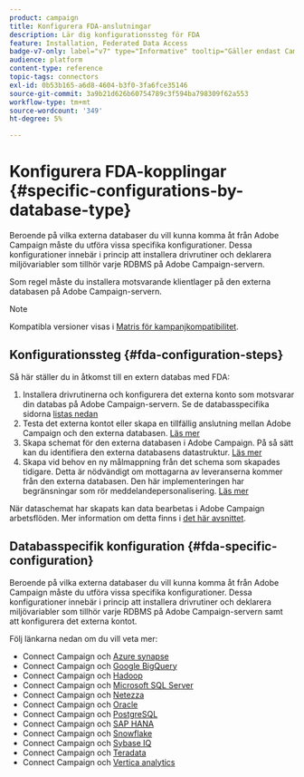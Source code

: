 ```yaml
---
product: campaign
title: Konfigurera FDA-anslutningar
description: Lär dig konfigurationssteg för FDA
feature: Installation, Federated Data Access
badge-v7-only: label="v7" type="Informative" tooltip="Gäller endast Campaign Classic v7"
audience: platform
content-type: reference
topic-tags: connectors
exl-id: 0b53b165-a6d8-4604-b3f0-3fa6fce35146
source-git-commit: 3a9b21d626b60754789c3f594ba798309f62a553
workflow-type: tm+mt
source-wordcount: '349'
ht-degree: 5%

---
```


# Konfigurera FDA-kopplingar {#specific-configurations-by-database-type}



Beroende på vilka externa databaser du vill kunna komma åt från Adobe Campaign måste du utföra vissa specifika konfigurationer. Dessa konfigurationer innebär i princip att installera drivrutiner och deklarera miljövariabler som tillhör varje RDBMS på Adobe Campaign-servern.

Som regel måste du installera motsvarande klientlager på den externa databasen på Adobe Campaign-servern.

>[!NOTE]
>
>Kompatibla versioner visas i [Matris för kampanjkompatibilitet](../../rn/using/compatibility-matrix.md#FederatedDataAccessFDA).
>

## Konfigurationssteg {#fda-configuration-steps}

Så här ställer du in åtkomst till en extern databas med FDA:

1. Installera drivrutinerna och konfigurera det externa konto som motsvarar din databas på Adobe Campaign-servern. Se de databasspecifika sidorna [listas nedan](#fda-specific-configuration)
1. Testa det externa kontot eller skapa en tillfällig anslutning mellan Adobe Campaign och den externa databasen. [Läs mer](../../installation/using/connecting-to-database.md)
1. Skapa schemat för den externa databasen i Adobe Campaign. På så sätt kan du identifiera den externa databasens datastruktur. [Läs mer](../../installation/using/creating-data-schema.md)
1. Skapa vid behov en ny målmappning från det schema som skapades tidigare. Detta är nödvändigt om mottagarna av leveranserna kommer från den externa databasen. Den här implementeringen har begränsningar som rör meddelandepersonalisering. [Läs mer](../../installation/using/defining-data-mapping.md)

När dataschemat har skapats kan data bearbetas i Adobe Campaign arbetsflöden. Mer information om detta finns i [det här avsnittet](../../workflow/using/accessing-an-external-database--fda-.md).

## Databasspecifik konfiguration {#fda-specific-configuration}

Beroende på vilka externa databaser du vill kunna komma åt från Adobe Campaign måste du utföra vissa specifika konfigurationer. Dessa konfigurationer innebär i princip att installera drivrutiner och deklarera miljövariabler som tillhör varje RDBMS på Adobe Campaign-servern samt att konfigurera det externa kontot.

Följ länkarna nedan om du vill veta mer:

* Connect Campaign och [Azure synapse](../../installation/using/configure-fda-synapse.md)
* Connect Campaign och [Google BigQuery](../../installation/using/configure-fda-google-big-query.md)
* Connect Campaign och [Hadoop](../../installation/using/configure-fda-hadoop.md)
* Connect Campaign och [Microsoft SQL Server](../../installation/using/configure-fda-sql.md)
* Connect Campaign och [Netezza](../../installation/using/configure-fda-netezza.md)
* Connect Campaign och [Oracle](../../installation/using/configure-fda-oracle.md)
* Connect Campaign och [PostgreSQL](../../installation/using/configure-fda-postgresql.md)
* Connect Campaign och [SAP HANA](../../installation/using/configure-fda-sap-hana.md)
* Connect Campaign och [Snowflake](../../installation/using/configure-fda-snowflake.md)
* Connect Campaign och [Sybase IQ](../../installation/using/configure-fda-sybase.md)
* Connect Campaign och [Teradata](../../installation/using/configure-fda-teradata.md)
* Connect Campaign och [Vertica analytics](../../installation/using/configure-fda-vertica.md)
